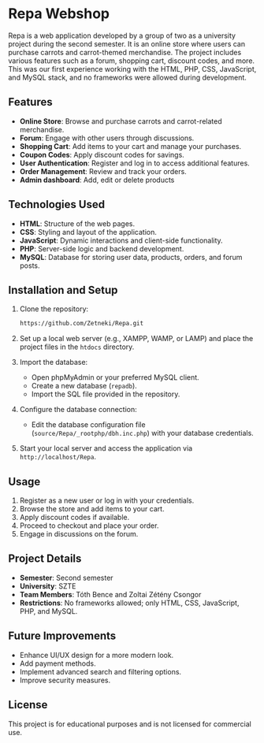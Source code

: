 # Repa Webshop

Repa is a web application developed by a group of two as a university project during the second semester. It is an online store where users can purchase carrots and carrot-themed merchandise. The project includes various features such as a forum, shopping cart, discount codes, and more. This was our first experience working with the HTML, PHP, CSS, JavaScript, and MySQL stack, and no frameworks were allowed during development.

## Features

- **Online Store**: Browse and purchase carrots and carrot-related merchandise.
- **Forum**: Engage with other users through discussions.
- **Shopping Cart**: Add items to your cart and manage your purchases.
- **Coupon Codes**: Apply discount codes for savings.
- **User Authentication**: Register and log in to access additional features.
- **Order Management**: Review and track your orders.
- **Admin dashboard**: Add, edit or delete products

## Technologies Used

- **HTML**: Structure of the web pages.
- **CSS**: Styling and layout of the application.
- **JavaScript**: Dynamic interactions and client-side functionality.
- **PHP**: Server-side logic and backend development.
- **MySQL**: Database for storing user data, products, orders, and forum posts.

## Installation and Setup

1. Clone the repository:

   ```bash
   https://github.com/Zetneki/Repa.git
   ```

2. Set up a local web server (e.g., XAMPP, WAMP, or LAMP) and place the project files in the `htdocs` directory.

3. Import the database:

   - Open phpMyAdmin or your preferred MySQL client.
   - Create a new database (`repadb`).
   - Import the SQL file provided in the repository.

4. Configure the database connection:

   - Edit the database configuration file (`source/Repa/_rootphp/dbh.inc.php`) with your database credentials.

5. Start your local server and access the application via `http://localhost/Repa`.

## Usage

1. Register as a new user or log in with your credentials.
2. Browse the store and add items to your cart.
3. Apply discount codes if available.
4. Proceed to checkout and place your order.
5. Engage in discussions on the forum.

## Project Details

- **Semester**: Second semester
- **University**: SZTE
- **Team Members**: Tóth Bence and Zoltai Zétény Csongor
- **Restrictions**: No frameworks allowed; only HTML, CSS, JavaScript, PHP, and MySQL.

## Future Improvements

- Enhance UI/UX design for a more modern look.
- Add payment methods.
- Implement advanced search and filtering options.
- Improve security measures.

## License

This project is for educational purposes and is not licensed for commercial use.
